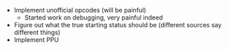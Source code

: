  - Implement unofficial opcodes (will be painful)
    - Started work on debugging, very painful indeed
 - Figure out what the true starting status should be (different sources say different things)
 - Implement PPU
